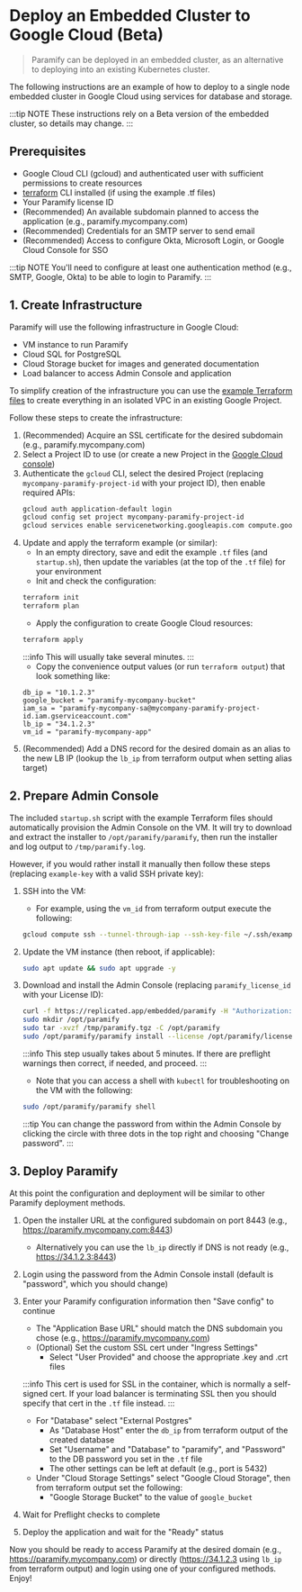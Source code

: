 # Deploy an Embedded Cluster to Google Cloud (Beta)
> Paramify can be deployed in an embedded cluster, as an alternative to deploying into an existing Kubernetes cluster.

The following instructions are an example of how to deploy to a single node embedded cluster in Google Cloud using services for database and storage.

:::tip NOTE
These instructions rely on a Beta version of the embedded cluster, so details may change.
:::

## Prerequisites
- Google Cloud CLI (gcloud) and authenticated user with sufficient permissions to create resources
- [terraform](https://www.terraform.io/) CLI installed (if using the example .tf files)
- Your Paramify license ID
- (Recommended) An available subdomain planned to access the application (e.g., paramify.mycompany.com)
- (Recommended) Credentials for an SMTP server to send email
- (Recommended) Access to configure Okta, Microsoft Login, or Google Cloud Console for SSO

:::tip NOTE
You'll need to configure at least one authentication method (e.g., SMTP, Google, Okta) to be able to login to Paramify.
:::


## 1. Create Infrastructure
Paramify will use the following infrastructure in Google Cloud:
- VM instance to run Paramify
- Cloud SQL for PostgreSQL
- Cloud Storage bucket for images and generated documentation
- Load balancer to access Admin Console and application

To simplify creation of the infrastructure you can use the [example Terraform files](https://github.com/paramify/support/blob/main/gcp_embed) to create everything in an isolated VPC in an existing Google Project.

Follow these steps to create the infrastructure:
1. (Recommended) Acquire an SSL certificate for the desired subdomain (e.g., paramify.mycompany.com)
2. Select a Project ID to use (or create a new Project in the [Google Cloud console](https://console.cloud.google.com))
3. Authenticate the `gcloud` CLI, select the desired Project (replacing `mycompany-paramify-project-id` with your project ID), then enable required APIs:
    ```bash
    gcloud auth application-default login
    gcloud config set project mycompany-paramify-project-id
    gcloud services enable servicenetworking.googleapis.com compute.googleapis.com iamcredentials.googleapis.com networkservices.googleapis.com
    ```
4. Update and apply the terraform example (or similar):
    - In an empty directory, save and edit the example `.tf` files (and `startup.sh`), then update the variables (at the top of the `.tf` file) for your environment
    - Init and check the configuration:
    ```bash
    terraform init
    terraform plan
    ```
    - Apply the configuration to create Google Cloud resources:
    ```bash
    terraform apply
    ```
    :::info
    This will usually take several minutes.
    :::
    - Copy the convenience output values (or run `terraform output`) that look something like:
    ```
    db_ip = "10.1.2.3"
    google_bucket = "paramify-mycompany-bucket"
    iam_sa = "paramify-mycompany-sa@mycompany-paramify-project-id.iam.gserviceaccount.com"
    lb_ip = "34.1.2.3"
    vm_id = "paramify-mycompany-app"
    ```
5. (Recommended) Add a DNS record for the desired domain as an alias to the new LB IP (lookup the `lb_ip` from terraform output when setting alias target)


## 2. Prepare Admin Console
The included `startup.sh` script with the example Terraform files should automatically provision the Admin Console on the VM. It will try to download and extract the installer to `/opt/paramify/paramify`, then run the installer and log output to `/tmp/paramify.log`.

However, if you would rather install it manually then follow these steps (replacing `example-key` with a valid SSH private key):
1. SSH into the VM:
    - For example, using the `vm_id` from terraform output execute the following:
    ```bash
    gcloud compute ssh --tunnel-through-iap --ssh-key-file ~/.ssh/example-key `terraform output -raw vm_id`
    ```
2. Update the VM instance (then reboot, if applicable):
    ```bash
    sudo apt update && sudo apt upgrade -y
    ```
3. Download and install the Admin Console (replacing `paramify_license_id` with your License ID):
    ```bash
    curl -f https://replicated.app/embedded/paramify -H "Authorization: paramify_license_id" -o /tmp/paramify.tgz
    sudo mkdir /opt/paramify
    sudo tar -xvzf /tmp/paramify.tgz -C /opt/paramify
    sudo /opt/paramify/paramify install --license /opt/paramify/license.yaml
    ```
    :::info
    This step usually takes about 5 minutes. If there are preflight warnings then correct, if needed, and proceed.
    :::

    - Note that you can access a shell with `kubectl` for troubleshooting on the VM with the following:
    ```bash
    sudo /opt/paramify/paramify shell
    ```

    :::tip
    You can change the password from within the Admin Console by clicking the circle with three dots in the top right and choosing "Change password".
    :::


## 3. Deploy Paramify
At this point the configuration and deployment will be similar to other Paramify deployment methods.

1. Open the installer URL at the configured subdomain on port 8443 (e.g., https://paramify.mycompany.com:8443)
    - Alternatively you can use the `lb_ip` directly if DNS is not ready (e.g., https://34.1.2.3:8443)
2. Login using the password from the Admin Console install (default is "password", which you should change)
3. Enter your Paramify configuration information then "Save config" to continue
    - The "Application Base URL" should match the DNS subdomain you chose (e.g., https://paramify.mycompany.com)
    - (Optional) Set the custom SSL cert under "Ingress Settings"
        - Select "User Provided" and choose the appropriate .key and .crt files

    :::info
    This cert is used for SSL in the container, which is normally a self-signed cert. If your load balancer is terminating SSL then you should specify that cert in the `.tf` file instead.
    :::

    - For "Database" select "External Postgres"
        - As "Database Host" enter the `db_ip` from terraform output of the created database
        - Set "Username" and "Database" to "paramify", and "Password" to the DB password you set in the `.tf` file
        - The other settings can be left at default (e.g., port is 5432)
    - Under "Cloud Storage Settings" select "Google Cloud Storage", then from terraform output set the following:
        - "Google Storage Bucket" to the value of `google_bucket`
4. Wait for Preflight checks to complete
5. Deploy the application and wait for the "Ready" status

Now you should be ready to access Paramify at the desired domain (e.g., https://paramify.mycompany.com) or directly (https://34.1.2.3 using `lb_ip` from terraform output) and login using one of your configured methods. Enjoy!
